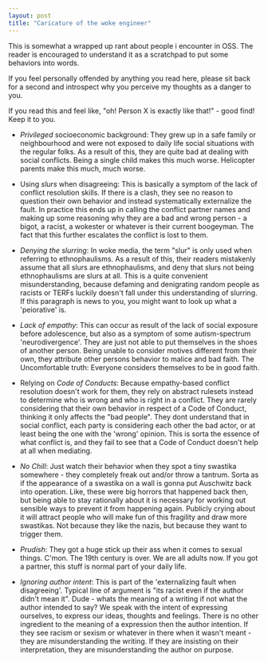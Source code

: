```yaml
---
layout: post
title: "Caricature of the woke engineer"
---
```


This is somewhat a wrapped up rant about people i encounter in OSS.
The reader is encouraged to understand it as a scratchpad to put some behaviors into words.

If you feel personally offended by anything you read here, please sit back for a second and introspect why you perceive my thoughts as a danger to you.

If you read this and feel like, "oh! Person X is exactly like that!" - good find! Keep it to you.

- *Privileged* socioeconomic background: They grew up in a safe family or neighbourhood and were not exposed to daily life social situations with the regular folks.
  As a result of this, they are quite bad at dealing with social conflicts.
  Being a single child makes this much worse.
  Helicopter parents make this much, much worse.

- Using *slurs* when disagreeing: This is basically a symptom of the lack of conflict resolution skills.
  If there is a clash, they see no reason to question their own behavior and instead systematically externalize the fault.
  In practice this ends up in calling the conflict partner names and making up some reasoning why they are a bad and wrong person - a bigot, a racist, a wokester or whatever is their current boogeyman.
  The fact that this further escalates the conflict is lost to them.

- *Denying the slurring*: In woke media, the term "slur" is only used when referring to ethnophaulisms.
  As a result of this, their readers mistakenly assume that all slurs are ethnophaulisms, and deny that slurs not being ethnophaulisms are slurs at all.
  This is a quite convenient misunderstanding, because defaming and denigrating random people as racists or TERFs luckily doesn't fall under this understanding of slurring.
  If this paragraph is news to you, you might want to look up what a 'peiorative' is.

- *Lack of empathy*: This can occur as result of the lack of social exposure before adolescence, but also as a symptom of some autism-spectrum 'neurodivergence'.
  They are just not able to put themselves in the shoes of another person.
  Being unable to consider motives different from their own, they attribute other persons behavior to malice and bad faith.
  The Uncomfortable truth: Everyone considers themselves to be in good faith.

- Relying on *Code of Conducts*: Because empathy-based conflict resolution doesn't work for them, they rely on abstract rulesets instead to determine who is wrong and who is right in a conflict.
  They are rarely considering that their own behavior in respect of a Code of Conduct, thinking it only affects the "bad people".
  They dont understand that in social conflict, each party is considering each other the bad actor, or at least being the one with the 'wrong' opinion.
  This is sorta the essence of what conflict is, and they fail to see that a Code of Conduct doesn't help at all when mediating.

- *No Chill*: Just watch their behavior when they spot a tiny swastika somewhere - they completely freak out and/or throw a tantrum.
  Sorta as if the appearance of a swastika on a wall is gonna put Auschwitz back into operation.
  Like, these were big horrors that happened back then, but being able to stay rationally about it is necessary for working out sensible ways to prevent it from happening again.
  Publicly crying about it will attract people who will make fun of this fragility and draw more swastikas.
  Not because they like the nazis, but because they want to trigger them.

- *Prudish*: They got a huge stick up their ass when it comes to sexual things.
  C'mon.
  The 19th century is over.
  We are all adults now.
  If you got a partner, this stuff is normal part of your daily life.

- *Ignoring author intent*: This is part of the 'externalizing fault when disagreeing'.
  Typical line of argument is "its racist even if the author didn't mean it".
  Dude - whats the meaning of a writing if not what the author intended to say?
  We speak with the intent of expressing ourselves, to express our ideas, thoughts and feelings.
  There is no other ingredient to the meaning of a expression then the author intention.
  If they see racism or sexism or whatever in there when it wasn't meant - they are misunderstanding the writing.
  If they are insisting on their interpretation, they are misunderstanding the author on purpose.
